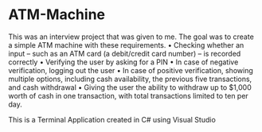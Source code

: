 # ATM-Machine
This was an interview project that was given to me. The goal was to create a simple ATM machine with these requirements. 
  • Checking whether an input – such as an ATM card (a debit/credit card number) – is recorded correctly 
  • Verifying the user by asking for a PIN • In case of negative verification, logging out the user 
  • In case of positive verification, showing multiple options, including cash availability, the previous five transactions, and cash withdrawal 
  • Giving the user the ability to withdraw up to $1,000 worth of cash in one transaction, with total transactions limited to ten per day.

This is a Terminal Application created in C# using Visual Studio

